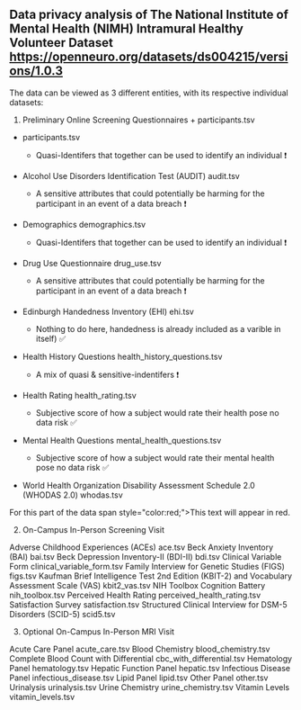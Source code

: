 ## Data privacy analysis of The National Institute of Mental Health (NIMH) Intramural Healthy Volunteer Dataset https://openneuro.org/datasets/ds004215/versions/1.0.3

The data can be viewed as 3 different entities, with its respective individual datasets: 

1. Preliminary Online Screening Questionnaires + participants.tsv

- participants.tsv
  - Quasi-Identifers that together can be used to identify an individual :heavy_exclamation_mark:

- Alcohol Use Disorders Identification Test (AUDIT)	audit.tsv
  - A sensitive attributes that could potentially be harming for the participant in an event of a data breach ❗

- Demographics	demographics.tsv
    - Quasi-Identifers that together can be used to identify an individual :heavy_exclamation_mark:
  
- Drug Use Questionnaire	drug_use.tsv
    - A sensitive attributes that could potentially be harming for the participant in an event of a data breach :heavy_exclamation_mark:

- Edinburgh Handedness Inventory (EHI)	ehi.tsv
  -  Nothing to do here, handedness is already included as a varible in itself) :white_check_mark:
     
- Health History Questions	health_history_questions.tsv
  - A mix of quasi & sensitive-indentifers ❗
  
- Health Rating	health_rating.tsv
  - Subjective score of how a subject would rate their health pose no data risk :white_check_mark:

- Mental Health Questions	mental_health_questions.tsv
  - Subjective score of how a subject would rate their mental health pose no data risk :white_check_mark:
    

- World Health Organization Disability Assessment Schedule 2.0 (WHODAS 2.0)	whodas.tsv


For this part of the data 
span style="color:red;">This text will appear in red.</span>





2. On-Campus In-Person Screening Visit

Adverse Childhood Experiences (ACEs)	ace.tsv
Beck Anxiety Inventory (BAI)	bai.tsv
Beck Depression Inventory-II (BDI-II)	bdi.tsv
Clinical Variable Form	clinical_variable_form.tsv
Family Interview for Genetic Studies (FIGS)	figs.tsv
Kaufman Brief Intelligence Test 2nd Edition (KBIT-2) and Vocabulary Assessment Scale (VAS)	kbit2_vas.tsv
NIH Toolbox Cognition Battery	nih_toolbox.tsv
Perceived Health Rating	perceived_health_rating.tsv
Satisfaction Survey	satisfaction.tsv
Structured Clinical Interview for DSM-5 Disorders (SCID-5)	scid5.tsv

3. Optional On-Campus In-Person MRI Visit

Acute Care Panel	acute_care.tsv
Blood Chemistry	blood_chemistry.tsv
Complete Blood Count with Differential	cbc_with_differential.tsv
Hematology Panel	hematology.tsv
Hepatic Function Panel	hepatic.tsv
Infectious Disease Panel	infectious_disease.tsv
Lipid Panel	lipid.tsv
Other Panel	other.tsv
Urinalysis	urinalysis.tsv
Urine Chemistry	urine_chemistry.tsv
Vitamin Levels	vitamin_levels.tsv
